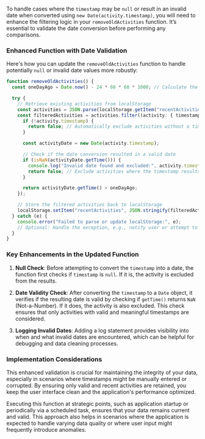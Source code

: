 To handle cases where the `timestamp` may be `null` or result in an invalid date when converted using `new Date(activity.timestamp)`, you will need to enhance the filtering logic in your `removeOldActivities` function. It’s essential to validate the date conversion before performing any comparisons.

### Enhanced Function with Date Validation

Here's how you can update the `removeOldActivities` function to handle potentially `null` or invalid date values more robustly:

```typescript
function removeOldActivities() {
  const oneDayAgo = Date.now() - 24 * 60 * 60 * 1000; // Calculate the timestamp for one day ago

  try {
    // Retrieve existing activities from localStorage
    const activities = JSON.parse(localStorage.getItem("recentActivities") || "[]");
    const filteredActivities = activities.filter((activity: { timestamp: string | null }) => {
      if (!activity.timestamp) {
        return false; // Automatically exclude activities without a timestamp
      }

      const activityDate = new Date(activity.timestamp);

      // Check if the date conversion resulted in a valid date
      if (isNaN(activityDate.getTime())) {
        console.log("Invalid date found and excluded:", activity.timestamp);
        return false; // Exclude activities where the timestamp results in an invalid date
      }

      return activityDate.getTime() > oneDayAgo;
    });

    // Store the filtered activities back to localStorage
    localStorage.setItem("recentActivities", JSON.stringify(filteredActivities));
  } catch (e) {
    console.error("Failed to parse or update localStorage:", e);
    // Optional: Handle the exception, e.g., notify user or attempt to repair the corrupted data
  }
}
```

### Key Enhancements in the Updated Function

1. **Null Check**: Before attempting to convert the `timestamp` into a date, the function first checks if `timestamp` is `null`. If it is, the activity is excluded from the results.

2. **Date Validity Check**: After converting the `timestamp` to a `Date` object, it verifies if the resulting date is valid by checking if `getTime()` returns `NaN` (Not-a-Number). If it does, the activity is also excluded. This check ensures that only activities with valid and meaningful timestamps are considered.

3. **Logging Invalid Dates**: Adding a log statement provides visibility into when and what invalid dates are encountered, which can be helpful for debugging and data cleaning processes.

### Implementation Considerations

This enhanced validation is crucial for maintaining the integrity of your data, especially in scenarios where timestamps might be manually entered or corrupted. By ensuring only valid and recent activities are retained, you keep the user interface clean and the application's performance optimized.

Executing this function at strategic points, such as application startup or periodically via a scheduled task, ensures that your data remains current and valid. This approach also helps in scenarios where the application is expected to handle varying data quality or where user input might frequently introduce anomalies.

